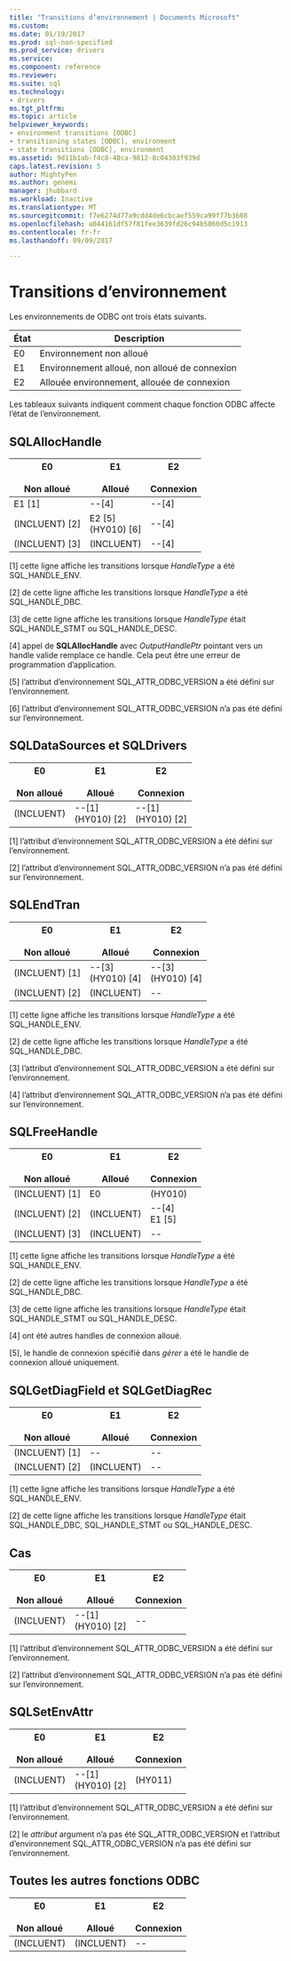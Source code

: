 ```yaml
---
title: "Transitions d’environnement | Documents Microsoft"
ms.custom: 
ms.date: 01/19/2017
ms.prod: sql-non-specified
ms.prod_service: drivers
ms.service: 
ms.component: reference
ms.reviewer: 
ms.suite: sql
ms.technology:
- drivers
ms.tgt_pltfrm: 
ms.topic: article
helpviewer_keywords:
- environment transitions [ODBC]
- transitioning states [ODBC], environment
- state transitions [ODBC], environment
ms.assetid: 9d11b1ab-f4c8-48ca-9812-8c04303f939d
caps.latest.revision: 5
author: MightyPen
ms.author: genemi
manager: jhubbard
ms.workload: Inactive
ms.translationtype: MT
ms.sourcegitcommit: f7e6274d77a9cdd4de6cbcaef559ca99f77b3608
ms.openlocfilehash: a044161df57f81fee3639fd26c94b5860d5c1913
ms.contentlocale: fr-fr
ms.lasthandoff: 09/09/2017

---
```

# <a name="environment-transitions"></a>Transitions d’environnement
Les environnements de ODBC ont trois états suivants.  
  
|État| Description|  
|-----------|-----------------|  
|E0|Environnement non alloué|  
|E1|Environnement alloué, non alloué de connexion|  
|E2|Allouée environnement, allouée de connexion|  
  
 Les tableaux suivants indiquent comment chaque fonction ODBC affecte l’état de l’environnement.  
  
## <a name="sqlallochandle"></a>SQLAllocHandle  
  
|E0<br /><br /> Non alloué|E1<br /><br /> Alloué|E2<br /><br /> Connexion|  
|------------------------|----------------------|-----------------------|  
|E1 [1]|--[4]|--[4]|  
|(INCLUENT) [2]|E2 [5]<br />(HY010) [6]|--[4]|  
|(INCLUENT) [3]|(INCLUENT)|--[4]|  
  
 [1] cette ligne affiche les transitions lorsque *HandleType* a été SQL_HANDLE_ENV.  
  
 [2] de cette ligne affiche les transitions lorsque *HandleType* a été SQL_HANDLE_DBC.  
  
 [3] de cette ligne affiche les transitions lorsque *HandleType* était SQL_HANDLE_STMT ou SQL_HANDLE_DESC.  
  
 [4] appel de **SQLAllocHandle** avec *OutputHandlePtr* pointant vers un handle valide remplace ce handle. Cela peut être une erreur de programmation d’application.  
  
 [5] l’attribut d’environnement SQL_ATTR_ODBC_VERSION a été défini sur l’environnement.  
  
 [6] l’attribut d’environnement SQL_ATTR_ODBC_VERSION n’a pas été défini sur l’environnement.  
  
## <a name="sqldatasources-and-sqldrivers"></a>SQLDataSources et SQLDrivers  
  
|E0<br /><br /> Non alloué|E1<br /><br /> Alloué|E2<br /><br /> Connexion|  
|------------------------|----------------------|-----------------------|  
|(INCLUENT)|--[1]<br />(HY010) [2]|--[1]<br />(HY010) [2]|  
  
 [1] l’attribut d’environnement SQL_ATTR_ODBC_VERSION a été défini sur l’environnement.  
  
 [2] l’attribut d’environnement SQL_ATTR_ODBC_VERSION n’a pas été défini sur l’environnement.  
  
## <a name="sqlendtran"></a>SQLEndTran  
  
|E0<br /><br /> Non alloué|E1<br /><br /> Alloué|E2<br /><br /> Connexion|  
|------------------------|----------------------|-----------------------|  
|(INCLUENT) [1]|--[3]<br />(HY010) [4]|--[3]<br />(HY010) [4]|  
|(INCLUENT) [2]|(INCLUENT)|--|  
  
 [1] cette ligne affiche les transitions lorsque *HandleType* a été SQL_HANDLE_ENV.  
  
 [2] de cette ligne affiche les transitions lorsque *HandleType* a été SQL_HANDLE_DBC.  
  
 [3] l’attribut d’environnement SQL_ATTR_ODBC_VERSION a été défini sur l’environnement.  
  
 [4] l’attribut d’environnement SQL_ATTR_ODBC_VERSION n’a pas été défini sur l’environnement.  
  
## <a name="sqlfreehandle"></a>SQLFreeHandle  
  
|E0<br /><br /> Non alloué|E1<br /><br /> Alloué|E2<br /><br /> Connexion|  
|------------------------|----------------------|-----------------------|  
|(INCLUENT) [1]|E0|(HY010)|  
|(INCLUENT) [2]|(INCLUENT)|--[4]<br />E1 [5]|  
|(INCLUENT) [3]|(INCLUENT)|--|  
  
 [1] cette ligne affiche les transitions lorsque *HandleType* a été SQL_HANDLE_ENV.  
  
 [2] de cette ligne affiche les transitions lorsque *HandleType* a été SQL_HANDLE_DBC.  
  
 [3] de cette ligne affiche les transitions lorsque *HandleType* était SQL_HANDLE_STMT ou SQL_HANDLE_DESC.  
  
 [4] ont été autres handles de connexion alloué.  
  
 [5], le handle de connexion spécifié dans *gérer* a été le handle de connexion alloué uniquement.  
  
## <a name="sqlgetdiagfield-and-sqlgetdiagrec"></a>SQLGetDiagField et SQLGetDiagRec  
  
|E0<br /><br /> Non alloué|E1<br /><br /> Alloué|E2<br /><br /> Connexion|  
|------------------------|----------------------|-----------------------|  
|(INCLUENT) [1]|--|--|  
|(INCLUENT) [2]|(INCLUENT)|--|  
  
 [1] cette ligne affiche les transitions lorsque *HandleType* a été SQL_HANDLE_ENV.  
  
 [2] de cette ligne affiche les transitions lorsque *HandleType* était SQL_HANDLE_DBC, SQL_HANDLE_STMT ou SQL_HANDLE_DESC.  
  
## <a name="sqlgetenvattr"></a>Cas  
  
|E0<br /><br /> Non alloué|E1<br /><br /> Alloué|E2<br /><br /> Connexion|  
|------------------------|----------------------|-----------------------|  
|(INCLUENT)|--[1]<br />(HY010) [2]|--|  
  
 [1] l’attribut d’environnement SQL_ATTR_ODBC_VERSION a été défini sur l’environnement.  
  
 [2] l’attribut d’environnement SQL_ATTR_ODBC_VERSION n’a pas été défini sur l’environnement.  
  
## <a name="sqlsetenvattr"></a>SQLSetEnvAttr  
  
|E0<br /><br /> Non alloué|E1<br /><br /> Alloué|E2<br /><br /> Connexion|  
|------------------------|----------------------|-----------------------|  
|(INCLUENT)|--[1]<br />(HY010) [2]|(HY011)|  
  
 [1] l’attribut d’environnement SQL_ATTR_ODBC_VERSION a été défini sur l’environnement.  
  
 [2] le *attribut* argument n’a pas été SQL_ATTR_ODBC_VERSION et l’attribut d’environnement SQL_ATTR_ODBC_VERSION n’a pas été défini sur l’environnement.  
  
## <a name="all-other-odbc-functions"></a>Toutes les autres fonctions ODBC  
  
|E0<br /><br /> Non alloué|E1<br /><br /> Alloué|E2<br /><br /> Connexion|  
|------------------------|----------------------|-----------------------|  
|(INCLUENT)|(INCLUENT)|--|

